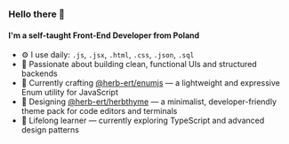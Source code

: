 ### Hello there 👋

#### I'm a self-taught Front-End Developer from Poland

- ⚙️ I use daily: `.js`, `.jsx`, `.html`, `.css`, `.json`, `.sql`
- 🧠 Passionate about building clean, functional UIs and structured backends
- 🧩 Currently crafting [@herb-ert/enumjs](https://github.com/herb-ert/enumjs) — a lightweight and expressive Enum utility for JavaScript
- 🎨 Designing [@herb-ert/herbthyme](https://github.com/herb-ert/herbthyme) — a minimalist, developer-friendly theme pack for code editors and terminals
- 🚀 Lifelong learner — currently exploring TypeScript and advanced design patterns
